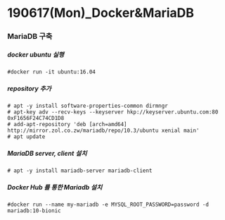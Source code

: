 # 190617(Mon)_Docker&MariaDB

### MariaDB 구축

##### docker ubuntu 실행

```
#docker run -it ubuntu:16.04
```

##### repository 추가

```
# apt -y install software-properties-common dirmngr
# apt-key adv --recv-keys --keyserver hkp://keyserver.ubuntu.com:80 0xF1656F24C74CD1D8
# add-apt-repository 'deb [arch=amd64] http://mirror.zol.co.zw/mariadb/repo/10.3/ubuntu xenial main'
# apt update
```

##### MariaDB server, client 설치

```
# apt -y install mariadb-server mariadb-client
```

##### Docker Hub 를 통한 Mariadb 설치

```
#docker run --name my-mariadb -e MYSQL_ROOT_PASSWORD=password -d mariadb:10-bionic
```

